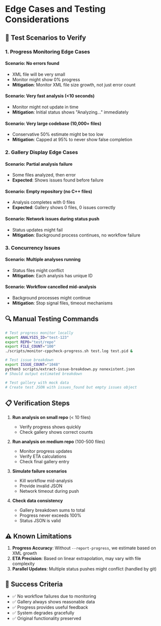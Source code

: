 # Edge Cases and Testing Considerations

## 🧪 Test Scenarios to Verify

### 1. **Progress Monitoring Edge Cases**

#### Scenario: No errors found
- XML file will be very small
- Monitor might show 0% progress
- **Mitigation**: Monitor XML file size growth, not just error count

#### Scenario: Very fast analysis (<10 seconds)
- Monitor might not update in time
- **Mitigation**: Initial status shows "Analyzing..." immediately

#### Scenario: Very large codebase (10,000+ files)
- Conservative 50% estimate might be too low
- **Mitigation**: Capped at 95% to never show false completion

### 2. **Gallery Display Edge Cases**

#### Scenario: Partial analysis failure
- Some files analyzed, then error
- **Expected**: Shows issues found before failure

#### Scenario: Empty repository (no C++ files)
- Analysis completes with 0 files
- **Expected**: Gallery shows 0 files, 0 issues correctly

#### Scenario: Network issues during status push
- Status updates might fail
- **Mitigation**: Background process continues, no workflow failure

### 3. **Concurrency Issues**

#### Scenario: Multiple analyses running
- Status files might conflict
- **Mitigation**: Each analysis has unique ID

#### Scenario: Workflow cancelled mid-analysis
- Background processes might continue
- **Mitigation**: Stop signal files, timeout mechanisms

## 🔍 Manual Testing Commands

```bash
# Test progress monitor locally
export ANALYSIS_ID="test-123"
export REPO="test/repo"
export FILE_COUNT="100"
./scripts/monitor-cppcheck-progress.sh test.log test.pid &

# Test issue breakdown
export ISSUE_COUNT="1048"
python3 scripts/extract-issue-breakdown.py nonexistent.json
# Should output estimated breakdown

# Test gallery with mock data
# Create test JSON with issues_found but empty issues object
```

## 📋 Verification Steps

1. **Run analysis on small repo** (< 10 files)
   - Verify progress shows quickly
   - Check gallery shows correct counts

2. **Run analysis on medium repo** (100-500 files)
   - Monitor progress updates
   - Verify ETA calculations
   - Check final gallery entry

3. **Simulate failure scenarios**
   - Kill workflow mid-analysis
   - Provide invalid JSON
   - Network timeout during push

4. **Check data consistency**
   - Gallery breakdown sums to total
   - Progress never exceeds 100%
   - Status JSON is valid

## ⚠️ Known Limitations

1. **Progress Accuracy**: Without `--report-progress`, we estimate based on XML growth
2. **ETA Precision**: Based on linear extrapolation, may vary with file complexity
3. **Parallel Updates**: Multiple status pushes might conflict (handled by git)

## 🎯 Success Criteria

- ✅ No workflow failures due to monitoring
- ✅ Gallery always shows reasonable data
- ✅ Progress provides useful feedback
- ✅ System degrades gracefully
- ✅ Original functionality preserved